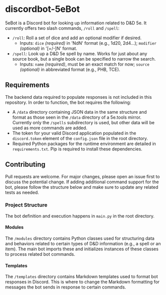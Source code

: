 # discordbot-5eBot
5eBot is a Discord bot for looking up information related to D&D 5e. It currently offers two slash commands, `/roll` and `/spell`:
* `/roll`:  Roll a set of dice and add an optional modifier if desired.
    * Inputs: `dice` *(required)* in 'NdN' format (e.g., 1d20, 2d4...); `modifier` *(optional)* in '[\+/-]N' format.
* `/spell`:  Look up a D&D 5e spell by name. Works for just about any source book, but a single book can be specified to narrow the search.
    * Inputs: `name` *(required)*, must be an exact match for now; `source` *(optional)* in abbreviated format (e.g., PHB, TCE).

## Requirements
The backend data required to populate responses is not included in this repository. In order to function, the bot requires the following:
* A `/data` directory containing JSON data in the same structure and format as those seen in the `/data` directory of a 5e.tools mirror. Currently only the `/spells` subdirectory is used, but other data will be used as more commands are added.
* The token for your valid Discord application populated in the `discord.token` element of the `config.json` file in the root directory.
* Required Python packages for the runtime environment are detailed in `requirements.txt`. Pip is required to install these dependencies.

## Contributing
Pull requests are welcome. For major changes, please open an issue first to discuss the potential change. If adding additional command support for the bot, please follow the structure below and make sure to update any related tests as needed. 

### Project Structure
The bot definition and execution happens in `main.py` in the root directory.

#### Modules
The `/modules` directory contains Python classes used for structuring data and behaviors related to certain types of D&D information (e.g., a spell or an item). The main bot imports these and initializes instances of these classes to process related bot commands.

#### Templates
The `/templates` directory contains Markdown templates used to format bot responses in Discord. This is where to change the Markdown formatting for messages the bot sends in response to certain commands.